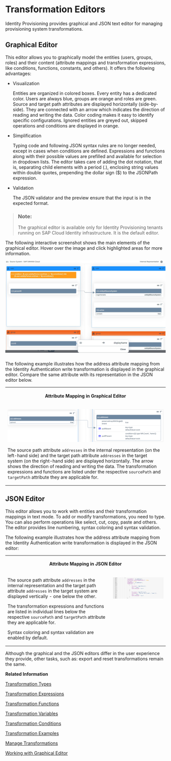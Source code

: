 <!-- loio9ea770b21f9f499a97c55a8909d987aa -->

# Transformation Editors

Identity Provisioning provides graphical and JSON text editor for managing provisioning system transformations.



<a name="loio9ea770b21f9f499a97c55a8909d987aa__section_xb2_yn3_3vb"/>

## Graphical Editor

This editor allows you to graphically model the entities \(users, groups, roles\) and their content \(attribute mappings and transformation expressions, like conditions, functions, constants, and others\). It offers the following advantages:

-   Visualization

    Entities are organized in colored boxes. Every entity has a dedicated color. Users are always blue, groups are orange and roles are green. Source and target path attributes are displayed horizontally \(side-by-side\). They are connected with an arrow which indicates the direction of reading and writing the data. Color coding makes it easy to identify specific configurations. Ignored entities are greyed out, skipped operations and conditions are displayed in orange.

-   Simplification

    Typing code and following JSON syntax rules are no longer needed, except in cases when conditions are defined. Expressions and functions along with their possible values are prefilled and available for selection in dropdown lists. The editor takes care of adding the dot notation, that is, separating child elements with a period \(.\), enclosing string values within double quotes, prepending the dollar sign \($\) to the JSONPath expression.

-   Validation

    The JSON validator and the preview ensure that the input is in the expected format.


> ### Note:  
> The graphical editor is available only for Identity Provisioning tenants running on SAP Cloud Identity infrastructure. It is the default editor.

The following interactive screenshot shows the main elements of the graphical editor. Hover over the image and click highlighted areas for more information.

![](images/Graphical_Editor_f197801.png)



### 



### 



### 



### 



### 



### 



### 



### 



### 



### 



### 



### 



### 



The following example illustrates how the address attribute mapping from the Identity Authentication write transformation is displayed in the graphical editor. Compare the same attribute with its representation in the JSON editor below.


<table>
<tr>
<th valign="top" colspan="2">

Attribute Mapping in Graphical Editor

</th>
</tr>
<tr>
<td valign="top" colspan="2">

![](images/GraphMapping_8aacc42.png)

The source path attribute `addresses` in the internal representation \(on the left-hand side\) and the target path attribute `addresses` in the target system \(on the right-hand side\) are displayed horizontally. The arrow shows the direction of reading and writing the data. The transformation expressions and functions are listed under the respective `sourcePath` and `targetPath` attribute they are applicable for.

</td>
</tr>
</table>



<a name="loio9ea770b21f9f499a97c55a8909d987aa__section_id2_p4k_swb"/>

## JSON Editor

This editor allows you to work with entities and their transformation mappings in text mode. To add or modify transformations, you need to type. You can also perform operations like select, cut, copy, paste and others. The editor provides line numbering, syntax coloring and syntax validation.

The following example illustrates how the address attribute mapping from the Identity Authentication write transformation is displayed in the JSON editor:


<table>
<tr>
<th valign="top" colspan="2">

Attribute Mapping in JSON Editor

</th>
</tr>
<tr>
<td valign="top">

The source path attribute `addresses` in the internal representation and the target path attribute `addresses` in the target system are displayed vertically - one below the other.

The transformation expressions and functions are listed in individual lines below the respective `sourcePath` and `targetPath` attribute they are applicable for.

Syntax coloring and syntax validation are enabled by default.

</td>
<td valign="top">

![](images/JsonMapping_e508919.png)

</td>
</tr>
</table>



Although the graphical and the JSON editors differ in the user experience they provide, other tasks, such as: export and reset transformations remain the same.

**Related Information**  


[Transformation Types](transformation-types-1a92c56.md "Learn about the types of JSON transformations needed for the provisioning jobs.")

[Transformation Expressions](transformation-expressions-bb8537b.md "")

[Transformation Functions](transformation-functions-0cdac7c.md "")

[Transformation Variables](transformation-variables-8376adb.md "")

[Transformation Conditions](transformation-conditions-f47bd39.md "A condition defines a JSON filter expression that can be applied to entity types (such as users, groups, and roles) or within attribute mappings. It can be combined with strings, constants, variables, and functions, or used within functions.")

[Transformation Examples](transformation-examples-901c759.md "The following examples explain how transformations work.")

[Manage Transformations](Operation-Guide/manage-transformations-2d0fbe5.md "You can manage transformations with graphical and JSON text editor. Regardless of which one you choose, the following initial steps are the same.")

[Working with Graphical Editor](Operation-Guide/working-with-graphical-editor-a985398.md "You can create, update and delete entities and their attribute mappings with a handy and easy to use graphical editor. It provides typical operations for an editor, like adding new data, editing and deleting existing data and saving changes. And what's more, it brings improved user experience, requires less typing and more choosing from a list of prefilled values.")


